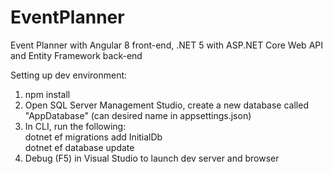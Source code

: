 # EventPlanner
 
Event Planner with Angular 8 front-end, .NET 5 with ASP.NET Core Web API and Entity Framework back-end

Setting up dev environment:

1. npm install
2. Open SQL Server Management Studio, create a new database called "AppDatabase" (can desired name in appsettings.json)
3. In CLI, run the following:
     <br />
         dotnet ef migrations add InitialDb
     <br />
         dotnet ef database update
4. Debug (F5) in Visual Studio to launch dev server and browser
